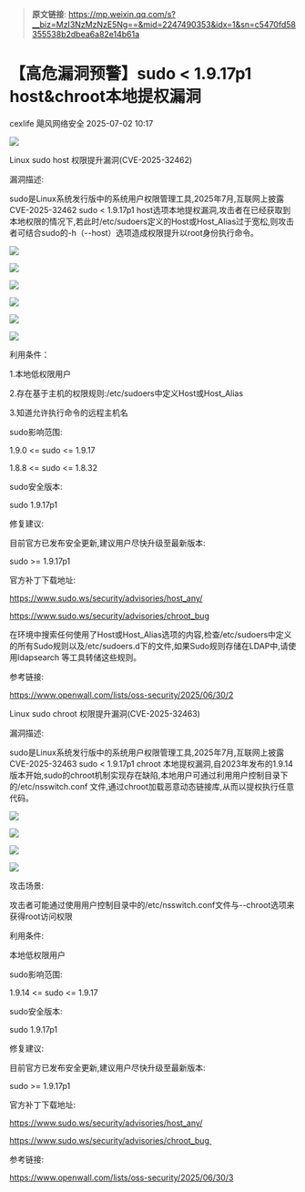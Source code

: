 > **原文链接**: https://mp.weixin.qq.com/s?__biz=MzI3NzMzNzE5Ng==&mid=2247490353&idx=1&sn=c5470fd58355538b2dbea6a82e14b61a

#  【高危漏洞预警】sudo < 1.9.17p1 host&chroot本地提权漏洞  
cexlife  飓风网络安全   2025-07-02 10:17  
  
![](https://mmbiz.qpic.cn/mmbiz_png/ibhQpAia4xu022Xg5JNJt9GHOcIKoUKSkIHoRy6AzZePh7aOROLZF5fb8u6nNcQWC4RaBvqvJkOEibhia0MUL6ibDpg/640?wx_fmt=png&from=appmsg "")  
  
Linux sudo host 权限提升漏洞(CVE-2025-32462)   
  
漏洞描述:  
  
sudo是Linux系统发行版中的系统用户权限管理工具,2025年7月,互联网上披露CVE-2025-32462 sudo < 1.9.17p1 host选项本地提权漏洞,攻击者在已经获取到本地权限的情况下,若此时/etc/sudoers定义的Host或Host_Alias过于宽松,则攻击者可结合sudo的-h（--host）选项造成权限提升以root身份执行命令。  
  
![](https://mmbiz.qpic.cn/mmbiz_png/ibhQpAia4xu022Xg5JNJt9GHOcIKoUKSkIicU1rfvolIY19Jf0PuicT4LytFl8XDgVNvLW9EuiaKkRZjiaIvxqAudHBA/640?wx_fmt=png&from=appmsg "")  
  
![](https://mmbiz.qpic.cn/mmbiz_png/ibhQpAia4xu022Xg5JNJt9GHOcIKoUKSkI4ajdfakXVOvWVnvoic4Hsgp7tFvKic1dSF5Ls7PMocVC59HFRnN7AN6w/640?wx_fmt=png&from=appmsg "")  
  
![](https://mmbiz.qpic.cn/mmbiz_png/ibhQpAia4xu022Xg5JNJt9GHOcIKoUKSkI0F86F5QibbngWNE1z6U8bCmI85qxjt2KKQ9QTeWZcJ3PXic9JgdFuk6w/640?wx_fmt=png&from=appmsg "")  
  
![](https://mmbiz.qpic.cn/mmbiz_png/ibhQpAia4xu022Xg5JNJt9GHOcIKoUKSkI4ng46AVdoL4tib7L3ML0vPtgPRicnL1DWYtc0fibuKJ0uAQibwG6q0pr2A/640?wx_fmt=png&from=appmsg "")  
  
![](https://mmbiz.qpic.cn/mmbiz_png/ibhQpAia4xu022Xg5JNJt9GHOcIKoUKSkI4ZCZMeiasq4yeZHV8RbMIZ0Gv9vVPClicc8zH4ibib9LQEA4CG9PjOowog/640?wx_fmt=png&from=appmsg "")  
  
![](https://mmbiz.qpic.cn/mmbiz_png/ibhQpAia4xu022Xg5JNJt9GHOcIKoUKSkIFntNxQ355VTvlKmIicEvZ0br09z5Sh0iciaTsEhJu68sFibTY82bjqm3WQ/640?wx_fmt=png&from=appmsg "")  
  
利用条件：  
  
1.本地低权限用户  
  
2.存在基于主机的权限规则:/etc/sudoers中定义Host或Host_Alias  
  
3.知道允许执行命令的远程主机名  
  
sudo影响范围:  
  
1.9.0 <= sudo <= 1.9.17  
  
1.8.8 <= sudo <= 1.8.32  
  
sudo安全版本:  
  
sudo 1.9.17p1  
  
修复建议:  
  
目前官方已发布安全更新,建议用户尽快升级至最新版本:  
  
ѕudо >= 1.9.17р1  
  
官方补丁下载地址:  
  
https://www.sudo.ws/security/advisories/host_any/  
  
https://www.sudo.ws/security/advisories/chroot_bug  
  
在环境中搜索任何使用了Host或Host_Alias选项的内容,检查/etc/sudoers中定义的所有Sudo规则以及/etc/sudoers.d下的文件,如果Sudo规则存储在LDAP中,请使用ldapsearch 等工具转储这些规则。   
  
参考链接:  
  
https://www.openwall.com/lists/oss-security/2025/06/30/2  
  
  
Linux sudo chroot 权限提升漏洞(CVE-2025-32463)   
  
漏洞描述:  
  
sudo是Linux系统发行版中的系统用户权限管理工具,2025年7月,互联网上披露CVE-2025-32463 sudo < 1.9.17p1 chroot 本地提权漏洞,自2023年发布的1.9.14版本开始,sudo的chroot机制实现存在缺陷,本地用户可通过利用用户控制目录下的/etc/nsswitch.conf 文件,通过chroot加载恶意动态链接库,从而以提权执行任意代码。  
  
![](https://mmbiz.qpic.cn/mmbiz_png/ibhQpAia4xu022Xg5JNJt9GHOcIKoUKSkIFr09D2OIedmcKXLG0LsLlHzLcYVJ5bZUkW8g1518jcu3KcgtkWbianQ/640?wx_fmt=png&from=appmsg "")  
  
![](https://mmbiz.qpic.cn/mmbiz_png/ibhQpAia4xu022Xg5JNJt9GHOcIKoUKSkIEMC5OBA6SkBOuuXN8gHHXEUmROAGXX4ibWM7fGB7cXNEyx29IdK38wg/640?wx_fmt=png&from=appmsg "")  
  
![](https://mmbiz.qpic.cn/mmbiz_png/ibhQpAia4xu022Xg5JNJt9GHOcIKoUKSkIBaQstGZy6y1RAp3rCHkmMrWxAOE8ic0ExJzzo2mvYLenOibrOC8ic563g/640?wx_fmt=png&from=appmsg "")  
  
![](https://mmbiz.qpic.cn/mmbiz_png/ibhQpAia4xu022Xg5JNJt9GHOcIKoUKSkIGcF8Px2FV5iaiblWZWQ7wdNXew83AjhwNDgO7cCNExzsbJanyNicdkDmA/640?wx_fmt=png&from=appmsg "")  
  
攻击场景:  
  
攻击者可能通过使用用户控制目录中的/etc/nsswitch.conf文件与--chroot选项来获得root访问权限  
  
利用条件:  
  
本地低权限用户   
  
sudo影响范围:  
  
1.9.14 <= sudo <= 1.9.17  
  
sudo安全版本:  
  
sudo 1.9.17p1  
  
修复建议:  
  
目前官方已发布安全更新,建议用户尽快升级至最新版本:  
  
ѕudо >= 1.9.17р1  
  
官方补丁下载地址:  
  
https://www.sudo.ws/security/advisories/host_any/  
  
https://www.sudo.ws/security/advisories/chroot_bug   
  
参考链接:  
  
https://www.openwall.com/lists/oss-security/2025/06/30/3  
  
  
